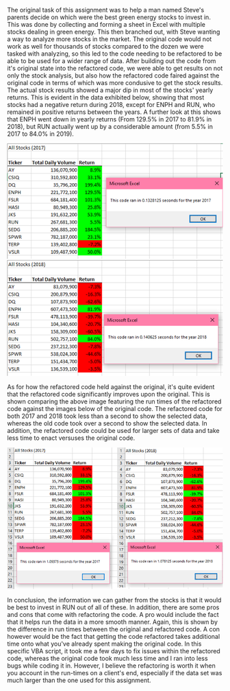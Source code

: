 The original task of this assignment was to help a man named Steve's parents decide on which were the best green energy stocks to invest in. This was done by collecting and forming a sheet in Excel with multiple stocks dealing in green energy. This then branched out, with Steve wanting a way to analyze more stocks in the market. The original code would not work as well for thousands of stocks compared to the dozen we were tasked with analyzing, so this led to the code needing to be refactored to be able to be used for a wider range of data.
After building out the code from it's original state into the refactored code, we were able to get results on not only the stock analysis, but also how the refactored code faired against the original code in terms of which was more condusive to get the stock results. The actual stock results showed a major dip in most of the stocks' yearly returns. This is evident in the data exhibited below, showing that most stocks had a negative return during 2018, except for ENPH and RUN, who remained in positive returns between the years. A further look at this shows that ENPH went down in yearly returns (From 129.5% in 2017 to 81.9% in 2018), but RUN actually went up by a considerable amount (from 5.5% in 2017 to 84.0% in 2019).

![2017 Refactored Code](https://github.com/BrieonaT/stock-analysis/blob/main/VBA_Challenge_2017.png.png)
![2018 Refactored Code](https://github.com/BrieonaT/stock-analysis/blob/main/VBA_Challenge_2018.png.png)

As for how the refactored code held against the original, it's quite evident that the refactored code significantly improves upon the original. This is shown comparing the above image featuring the run times of the refactored code against the images below of the original code. The refactored code for both 2017 and 2018 took less than a second to show the selected data, whereas the old code took over a second to show the selected data. In addition, the refactored code could be used for larger sets of data and take less time to enact versuses the original code.

![2017 and 2018 Un-refactored code times](https://github.com/BrieonaT/stock-analysis/blob/main/VBA_Challenge_Original_Code_Times.png.png)

In conclusion, the information we can gather from the stocks is that it would be best to invest in RUN out of all of these. In addition, there are some pros and cons that come with refactoring the code. A pro would include the fact that it helps run the data in a more smooth manner. Again, this is shown by the difference in run times between the original and refactored code. A con however would be the fact that getting the code refactored takes additional time onto what you've already spent making the original code. In this specific VBA script, it took me a few days to fix issues within the refactored code, whereas the original code took much less time and I ran into less bugs while coding it in. However, I believe the refactoring is worth it when you account in the run-times on a client's end, especially if the data set was much larger than the one used for this assignment.
